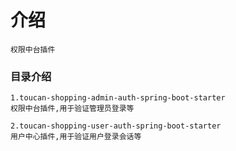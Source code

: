 # 介绍
    权限中台插件
    
### 目录介绍
    
    1.toucan-shopping-admin-auth-spring-boot-starter
    权限中台插件,用于验证管理员登录等
    
    2.toucan-shopping-user-auth-spring-boot-starter
    用户中心插件,用于验证用户登录会话等